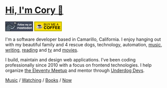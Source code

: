 # [Hi, I'm Cory 👋](https://coryd.dev)

[![Follow @cory@social.lol on Mastodon](/assets/img/mastodon.png)](https://social.lol/@cory) [![Buy me a Coffee](/assets/img/buymeacoffee.png)](https://www.buymeacoffee.com/cory)

I'm a software developer based in Camarillo, California. I enjoy hanging out with my beautiful family and 4 rescue dogs, technology, automation, [music](https://coryd.dev/music), [writing](https://coryd.dev/posts), [reading](https://coryd.dev/books) and [tv](https://coryd.dev/watching#tv) and [movies](https://coryd.dev/watching#movies).

I build, maintain and design web applications. I've been coding professionally since 2010 with a focus on frontend technologies. I help organize [the Eleventy Meetup](https://11tymeetup.dev/) and mentor through [Underdog Devs](https://www.underdogdevs.org).

[Music](https://coryd.dev/music) / [Watching](https://coryd.dev/watching) / [Books](https://coryd.dev/books) / [Now](https://coryd.dev/now)
